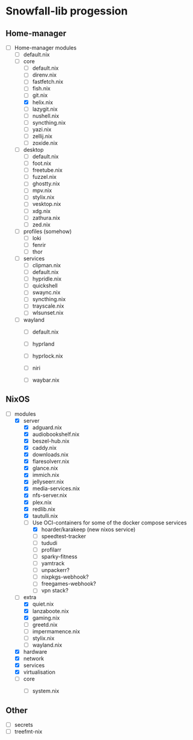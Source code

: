 # Snowfall-lib progession

## Home-manager
- [ ] Home-manager modules
  - [ ] default.nix
  - [ ] core
    - [ ] default.nix
    - [ ] direnv.nix
    - [ ] fastfetch.nix
    - [ ] fish.nix
    - [ ] git.nix
    - [x] helix.nix
    - [ ] lazygit.nix
    - [ ] nushell.nix
    - [ ] syncthing.nix
    - [ ] yazi.nix
    - [ ] zellij.nix
    - [ ] zoxide.nix
  - [ ] desktop
    - [ ] default.nix
    - [ ] foot.nix
    - [ ] freetube.nix
    - [ ] fuzzel.nix
    - [ ] ghostty.nix
    - [ ] mpv.nix
    - [ ] stylix.nix
    - [ ] vesktop.nix
    - [ ] xdg.nix
    - [ ] zathura.nix
    - [ ] zed.nix
  - [ ] profiles (somehow)
    - [ ] loki
    - [ ] fenrir
    - [ ] thor
  - [ ] services
    - [ ] clipman.nix
    - [ ] default.nix
    - [ ] hypridle.nix
    - [ ] quickshell
    - [ ] swaync.nix
    - [ ] syncthing.nix
    - [ ] trayscale.nix
    - [ ] wlsunset.nix
  - [ ] wayland
    - [ ] default.nix
    - [ ] hyprland
    - [ ] hyprlock.nix
    - [ ] niri
    - [ ] waybar.nix



## NixOS

- [ ] modules
  - [x] server
    - [x] adguard.nix
    - [x] audiobookshelf.nix
    - [x] beszel-hub.nix
    - [x] caddy.nix
    - [x] downloads.nix
    - [x] flaresolverr.nix
    - [x] glance.nix
    - [x] immich.nix
    - [x] jellyseerr.nix
    - [x] media-services.nix
    - [x] nfs-server.nix
    - [x] plex.nix
    - [x] redlib.nix
    - [x] tautulli.nix
    - [ ] Use OCI-containers for some of the docker compose services
      - [x] hoarder/karakeep (new nixos service)
      - [ ] speedtest-tracker
      - [ ] tududi
      - [ ] profilarr
      - [ ] sparky-fitness
      - [ ] yamtrack
      - [ ] unpackerr?
      - [ ] nixpkgs-webhook?
      - [ ] freegames-webhook?
      - [ ] vpn stack?
  - [ ] extra
    - [x] quiet.nix
    - [x] lanzaboote.nix
    - [x] gaming.nix
    - [ ] greetd.nix
    - [ ] impermamence.nix
    - [ ] stylix.nix
    - [ ] wayland.nix
  - [x] hardware
  - [x] network
  - [x] services
  - [x] virtualisation
  - [ ] core
    - [ ] system.nix


## Other
- [ ] secrets
- [ ] treefmt-nix
